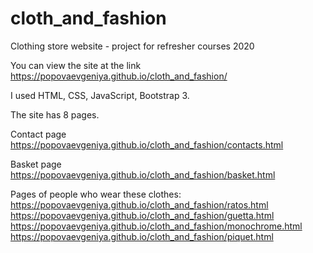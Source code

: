# cloth_and_fashion
Clothing store website - project for refresher courses 2020

You can view the site at the link https://popovaevgeniya.github.io/cloth_and_fashion/

I used HTML, CSS, JavaScript, Bootstrap 3.

The site has 8 pages.

Contact page https://popovaevgeniya.github.io/cloth_and_fashion/contacts.html

Basket page https://popovaevgeniya.github.io/cloth_and_fashion/basket.html

Pages of people who wear these clothes:
https://popovaevgeniya.github.io/cloth_and_fashion/ratos.html
https://popovaevgeniya.github.io/cloth_and_fashion/guetta.html
https://popovaevgeniya.github.io/cloth_and_fashion/monochrome.html
https://popovaevgeniya.github.io/cloth_and_fashion/piquet.html
